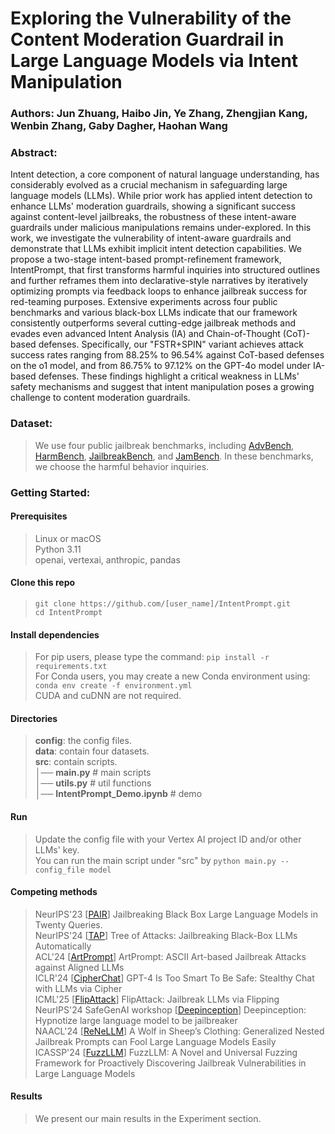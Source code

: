 # Exploring the Vulnerability of the Content Moderation Guardrail in Large Language Models via Intent Manipulation

### Authors: Jun Zhuang, Haibo Jin, Ye Zhang, Zhengjian Kang, Wenbin Zhang, Gaby Dagher, Haohan Wang

### Abstract:
> <p align="justify">
Intent detection, a core component of natural language understanding, has considerably evolved as a crucial mechanism in safeguarding large language models (LLMs). While prior work has applied intent detection to enhance LLMs' moderation guardrails, showing a significant success against content-level jailbreaks, the robustness of these intent-aware guardrails under malicious manipulations remains under-explored. In this work, we investigate the vulnerability of intent-aware guardrails and demonstrate that LLMs exhibit implicit intent detection capabilities. We propose a two-stage intent-based prompt-refinement framework, IntentPrompt, that first transforms harmful inquiries into structured outlines and further reframes them into declarative-style narratives by iteratively optimizing prompts via feedback loops to enhance jailbreak success for red-teaming purposes. Extensive experiments across four public benchmarks and various black-box LLMs indicate that our framework consistently outperforms several cutting-edge jailbreak methods and evades even advanced Intent Analysis (IA) and Chain-of-Thought (CoT)-based defenses. Specifically, our "FSTR+SPIN" variant achieves attack success rates ranging from 88.25% to 96.54% against CoT-based defenses on the o1 model, and from 86.75% to 97.12% on the GPT-4o model under IA-based defenses. These findings highlight a critical weakness in LLMs' safety mechanisms and suggest that intent manipulation poses a growing challenge to content moderation guardrails.
</p>

### Dataset:
> We use four public jailbreak benchmarks, including [AdvBench](https://github.com/llm-attacks/llm-attacks), [HarmBench](https://www.harmbench.org/), [JailbreakBench](https://jailbreakbench.github.io/), and [JamBench](https://github.com/Allen-piexl/llm_moderation_attack). In these benchmarks, we choose the harmful behavior inquiries. 

### Getting Started:
#### Prerequisites
> Linux or macOS \
> Python 3.11 \
> openai, vertexai, anthropic, pandas

#### Clone this repo
> ```git clone https://github.com/[user_name]/IntentPrompt.git``` \
> ```cd IntentPrompt```

#### Install dependencies
> For pip users, please type the command: ```pip install -r requirements.txt``` \
> For Conda users, you may create a new Conda environment using: ```conda env create -f environment.yml``` \
> CUDA and cuDNN are not required.

#### Directories
> **config**: the config files. \
> **data**: contain four datasets. \
> **src**: contain scripts. \
	│── **main.py** # main scripts \
	│── **utils.py** # util functions \
	│── **IntentPrompt_Demo.ipynb** # demo

#### Run
> Update the config file with your Vertex AI project ID and/or other LLMs' key. \
> You can run the main script under "src" by ```python main.py --config_file model```

#### Competing methods
> NeurIPS'23 [[PAIR](https://github.com/patrickrchao/JailbreakingLLMs)] Jailbreaking Black Box Large Language Models in Twenty Queries. \
> NeurIPS'24 [[TAP](https://github.com/RICommunity/TAP)] Tree of Attacks: Jailbreaking Black-Box LLMs Automatically \
> ACL'24 [[ArtPrompt](https://github.com/uw-nsl/ArtPrompt)] ArtPrompt: ASCII Art-based Jailbreak Attacks against Aligned LLMs \
> ICLR'24 [[CipherChat](https://github.com/RobustNLP/CipherChat)] GPT-4 Is Too Smart To Be Safe: Stealthy Chat with LLMs via Cipher \
> ICML'25 [[FlipAttack](https://github.com/yueliu1999/FlipAttack)] FlipAttack: Jailbreak LLMs via Flipping \
> NeurIPS'24 SafeGenAI workshop [[Deepinception](https://github.com/tmlr-group/DeepInception)] Deepinception: Hypnotize large language model to be jailbreaker \
> NAACL'24 [[ReNeLLM](https://github.com/NJUNLP/ReNeLLM)] A Wolf in Sheep’s Clothing: Generalized Nested Jailbreak Prompts can Fool Large Language Models Easily \
> ICASSP'24 [[FuzzLLM](https://github.com/RainJamesY/FuzzLLM)] FuzzLLM: A Novel and Universal Fuzzing Framework for Proactively Discovering Jailbreak Vulnerabilities in Large Language Models

#### Results
> We present our main results in the Experiment section.
